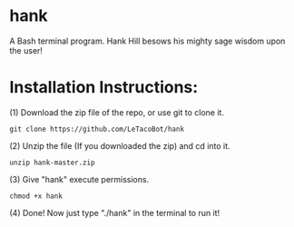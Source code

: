 # hank
A Bash terminal program. Hank Hill besows his mighty sage wisdom upon the user!

# Installation Instructions:
(1) Download the zip file of the repo, or use git to clone it.

```git clone https://github.com/LeTacoBot/hank```

(2) Unzip the file (If you downloaded the zip) and cd into it.

```unzip hank-master.zip```

(3) Give "hank" execute permissions.

```chmod +x hank```

(4) Done! Now just type "./hank" in the terminal to run it!
